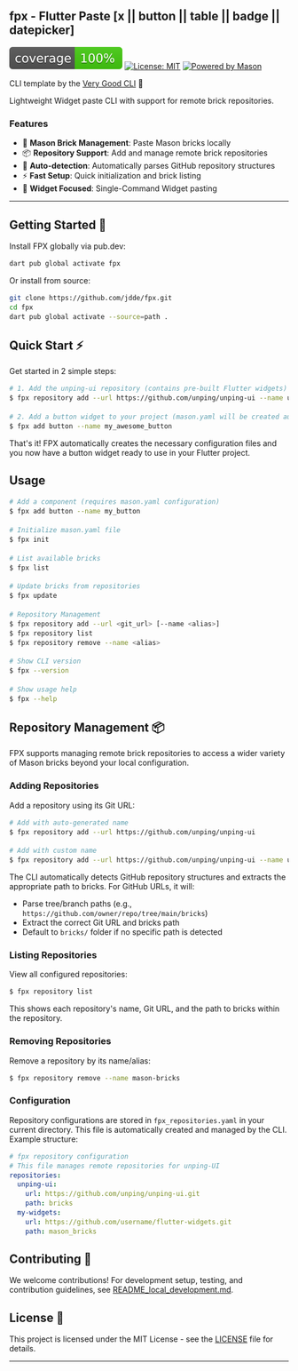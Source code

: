 ## fpx - Flutter Paste [x || button || table || badge || datepicker]

![coverage][coverage_badge]
[![License: MIT][license_badge]][license_link]
[![Powered by Mason](https://img.shields.io/endpoint?url=https%3A%2F%2Ftinyurl.com%2Fmason-badge)](https://github.com/felangel/mason)



CLI template by the [Very Good CLI][very_good_cli_link] 🤖

Lightweight Widget paste CLI with support for remote brick repositories.

### Features

- 🧱 **Mason Brick Management**: Paste Mason bricks locally
- 📦 **Repository Support**: Add and manage remote brick repositories  
- 🔄 **Auto-detection**: Automatically parses GitHub repository structures
- ⚡ **Fast Setup**: Quick initialization and brick listing
- 🎯 **Widget Focused**: Single-Command Widget pasting

---

## Getting Started 🚀

Install FPX globally via pub.dev:

```sh
dart pub global activate fpx
```

Or install from source:

```sh
git clone https://github.com/jdde/fpx.git
cd fpx
dart pub global activate --source=path .
```

## Quick Start ⚡

Get started in 2 simple steps:

```sh
# 1. Add the unping-ui repository (contains pre-built Flutter widgets)
$ fpx repository add --url https://github.com/unping/unping-ui --name unping-ui

# 2. Add a button widget to your project (mason.yaml will be created automatically)
$ fpx add button --name my_awesome_button
```

That's it! FPX automatically creates the necessary configuration files and you now have a button widget ready to use in your Flutter project.

## Usage

```sh
# Add a component (requires mason.yaml configuration)
$ fpx add button --name my_button

# Initialize mason.yaml file
$ fpx init

# List available bricks
$ fpx list

# Update bricks from repositories
$ fpx update

# Repository Management
$ fpx repository add --url <git_url> [--name <alias>]
$ fpx repository list
$ fpx repository remove --name <alias>

# Show CLI version
$ fpx --version

# Show usage help
$ fpx --help
```

## Repository Management 📦

FPX supports managing remote brick repositories to access a wider variety of Mason bricks beyond your local configuration.

### Adding Repositories

Add a repository using its Git URL:

```sh
# Add with auto-generated name
$ fpx repository add --url https://github.com/unping/unping-ui

# Add with custom name
$ fpx repository add --url https://github.com/unping/unping-ui --name unping-ui
```

The CLI automatically detects GitHub repository structures and extracts the appropriate path to bricks. For GitHub URLs, it will:
- Parse tree/branch paths (e.g., `https://github.com/owner/repo/tree/main/bricks`)
- Extract the correct Git URL and bricks path
- Default to `bricks/` folder if no specific path is detected

### Listing Repositories

View all configured repositories:

```sh
$ fpx repository list
```

This shows each repository's name, Git URL, and the path to bricks within the repository.

### Removing Repositories

Remove a repository by its name/alias:

```sh
$ fpx repository remove --name mason-bricks
```

### Configuration

Repository configurations are stored in `fpx_repositories.yaml` in your current directory. This file is automatically created and managed by the CLI. Example structure:

```yaml
# fpx repository configuration
# This file manages remote repositories for unping-UI
repositories:
  unping-ui:
    url: https://github.com/unping/unping-ui.git
    path: bricks
  my-widgets:
    url: https://github.com/username/flutter-widgets.git
    path: mason_bricks
```

## Contributing 🤝

We welcome contributions! For development setup, testing, and contribution guidelines, see [README_local_development.md](README_local_development.md).

## License 📄

This project is licensed under the MIT License - see the [LICENSE](LICENSE) file for details.

---

[coverage_badge]: coverage_badge.svg
[license_badge]: https://img.shields.io/badge/license-MIT-blue.svg
[license_link]: https://opensource.org/licenses/MIT
[very_good_analysis_badge]: https://img.shields.io/badge/style-very_good_analysis-B22C89.svg
[very_good_analysis_link]: https://pub.dev/packages/very_good_analysis
[very_good_cli_link]: https://github.com/VeryGoodOpenSource/very_good_cli